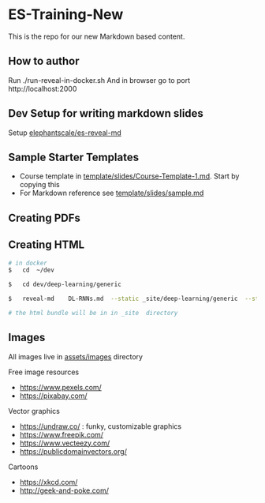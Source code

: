 # ES-Training-New
This is the repo for our new Markdown based content.

## How to author
Run
        ./run-reveal-in-docker.sh
And in browser go to port http://localhost:2000

## Dev Setup for writing markdown slides

Setup [elephantscale/es-reveal-md](https://hub.docker.com/r/elephantscale/es-reveal-md)

## Sample Starter Templates
- Course template in  [template/slides/Course-Template-1.md](template/slides/Course-Template-1.md).  Start by copying this
- For Markdown reference see [template/slides/sample.md](template/slides/sample.md)

## Creating PDFs

## Creating HTML

```bash
# in docker
$   cd  ~/dev

$   cd dev/deep-learning/generic

$   reveal-md    DL-RNNs.md  --static _site/deep-learning/generic  --static-dirs=../../assets

# the html bundle will be in in _site  directory
```

## Images

All images live in [assets/images](assets/images) directory

Free image resources
- https://www.pexels.com/
- https://pixabay.com/

Vector graphics
- https://undraw.co/ : funky, customizable graphics
- https://www.freepik.com/
- https://www.vecteezy.com/
- https://publicdomainvectors.org/

Cartoons
- https://xkcd.com/
- http://geek-and-poke.com/


